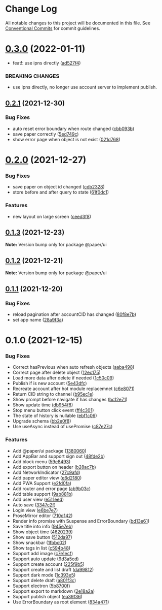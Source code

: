# Change Log

All notable changes to this project will be documented in this file.
See [Conventional Commits](https://conventionalcommits.org) for commit guidelines.

# [0.3.0](https://github.com/li-yechao/paper/compare/@paper/ui@0.2.1...@paper/ui@0.3.0) (2022-01-11)

- feat!: use ipns directly ([ad527f4](https://github.com/li-yechao/paper/commit/ad527f4b40354ab2ff7dacf33f0bfd320505a436))

### BREAKING CHANGES

- use ipns directly, no longer use account server to
  implement publish.

## [0.2.1](https://github.com/li-yechao/paper/compare/@paper/ui@0.2.0...@paper/ui@0.2.1) (2021-12-30)

### Bug Fixes

- auto reset error boundary when route changed ([cbb093b](https://github.com/li-yechao/paper/commit/cbb093be59f5abf77132918b4e5d5cdf5966b72b))
- save paper correctly ([5ed749c](https://github.com/li-yechao/paper/commit/5ed749c211b68cbe8de5c58bd5d269076998b347))
- show error page when object is not exist ([021d768](https://github.com/li-yechao/paper/commit/021d7689bf50f4ca2c0ab9cd9c98ca06ae03f160))

# [0.2.0](https://github.com/li-yechao/paper/compare/@paper/ui@0.1.3...@paper/ui@0.2.0) (2021-12-27)

### Bug Fixes

- save paper on object id changed ([cdb2328](https://github.com/li-yechao/paper/commit/cdb2328398732d71ece2661b455bff84d2aa16b0))
- store before and after query to state ([61f0dc1](https://github.com/li-yechao/paper/commit/61f0dc1f7b5a184f1ba554b91657752e6a8d99d2))

### Features

- new layout on large screen ([ceed3f8](https://github.com/li-yechao/paper/commit/ceed3f8a896f3cf23ed0749f295c5caa1278023c))

## [0.1.3](https://github.com/li-yechao/paper/compare/@paper/ui@0.1.2...@paper/ui@0.1.3) (2021-12-23)

**Note:** Version bump only for package @paper/ui

## [0.1.2](https://github.com/li-yechao/paper/compare/@paper/ui@0.1.1...@paper/ui@0.1.2) (2021-12-21)

**Note:** Version bump only for package @paper/ui

## [0.1.1](https://github.com/li-yechao/paper/compare/@paper/ui@0.1.0...@paper/ui@0.1.1) (2021-12-20)

### Bug Fixes

- reload pagination after accountCID has changed ([80f8e7b](https://github.com/li-yechao/paper/commit/80f8e7b3c02fc00292515c1a89eb314d05b246bf))
- set app name ([28a9f3a](https://github.com/li-yechao/paper/commit/28a9f3a548276e93336de306e7234819fcf421bc))

# 0.1.0 (2021-12-15)

### Bug Fixes

- Correct hasPrevious when auto refresh objects ([aaba498](https://github.com/li-yechao/paper/commit/aaba498a4a19b138e9766bc7a8d360cced7159fa))
- Correct page after delete object ([12ec175](https://github.com/li-yechao/paper/commit/12ec17543ece6874d07dc24443631ac1564661a3))
- Load more data after delete if needed ([1c50c09](https://github.com/li-yechao/paper/commit/1c50c0982c31547bbb9d7d25c42bd96190398ab9))
- Publish if is new account ([5e43dfc](https://github.com/li-yechao/paper/commit/5e43dfcc17d5264adb79b64c666432d464f91b04))
- Recreate account after hot module replacemnet ([c6e8071](https://github.com/li-yechao/paper/commit/c6e8071f85d2cf1350b27393576965dce677a518))
- Return CID string to channel ([b95ec1e](https://github.com/li-yechao/paper/commit/b95ec1ed2008cbe297aaabb9e6acea6dcb48a3cb))
- Show prompt before navigate if has changes ([bc12e71](https://github.com/li-yechao/paper/commit/bc12e71376fbfb0d24b3136b6d4c833fe35d570f))
- Show update time ([db954f8](https://github.com/li-yechao/paper/commit/db954f8807b9fc35c7eb4838dbcfaaf14310e35e))
- Stop menu button click event ([ff4c301](https://github.com/li-yechao/paper/commit/ff4c3018edc90c83c0fa27085fa3aa92a3231200))
- The state of history is nullable ([ebf1c06](https://github.com/li-yechao/paper/commit/ebf1c06c903ef1935a9e1aafb86a5557cd4e0710))
- Upgrade schema ([bb2e0f8](https://github.com/li-yechao/paper/commit/bb2e0f872ddf1596a0677fff703ea20d747816db))
- Use useAsync instead of usePromise ([c87e27c](https://github.com/li-yechao/paper/commit/c87e27c9e9debc0fe61ca5e64a9829e7caae4f96))

### Features

- Add @paper/ui package ([1380060](https://github.com/li-yechao/paper/commit/13800605b8a6653cad7f1d57265502445c46436a))
- Add AppBar and support sign out ([48fde2b](https://github.com/li-yechao/paper/commit/48fde2bb743a3b20278e81b8f766fd776e71f8ce))
- Add block menu ([59e8493](https://github.com/li-yechao/paper/commit/59e84938b46c3327fbc2ec230533ab0cd71ad2ad))
- Add export button on header ([b28ac7b](https://github.com/li-yechao/paper/commit/b28ac7ba1e891931bf29faf51133a21d8d3510e9))
- Add NetworkIndicator ([27c9afd](https://github.com/li-yechao/paper/commit/27c9afde29003d2ddef61408c7c6d5ad793aa107))
- Add paper editor view ([e6d2180](https://github.com/li-yechao/paper/commit/e6d2180ea824f421becba479878ef6bb36ce34e0))
- Add PWA Support ([e2fd0fa](https://github.com/li-yechao/paper/commit/e2fd0fa68236f814c81854c4bac5dd78e313d5f1))
- Add router and error page ([ab9b03c](https://github.com/li-yechao/paper/commit/ab9b03cafd11b3979b4368fa452ba456904e8570))
- Add table support ([9ab881b](https://github.com/li-yechao/paper/commit/9ab881b8c720b0208761ee64d10b9cfa0f6ed03f))
- Add user view ([e511eed](https://github.com/li-yechao/paper/commit/e511eed30986937525d3fdc6fac09fc92dde8c92))
- Auto save ([3347c2f](https://github.com/li-yechao/paper/commit/3347c2f0eb7bc0a8e120e73aa6f53f71ecbb833b))
- Login view ([e6be7e7](https://github.com/li-yechao/paper/commit/e6be7e76647ce9b6419d43cc663772e28a8e9d21))
- ProseMirror editor ([710d142](https://github.com/li-yechao/paper/commit/710d14220228b7b2a35416c6699cc01b03c09521))
- Render info promise with Suspense and ErrorBoundary ([bd13e61](https://github.com/li-yechao/paper/commit/bd13e61c58c40fb018672feee70d1a5e79e1fd9c))
- Save title into info ([945e7eb](https://github.com/li-yechao/paper/commit/945e7eb5e1a2b873cdd11ddc63a4b48d1c94c2e4))
- Show object time ([4620239](https://github.com/li-yechao/paper/commit/4620239c2e82243472ca46ce9ff4ffea7fce956a))
- Show save button ([512da97](https://github.com/li-yechao/paper/commit/512da97d221f524773591890f97cad20da767d78))
- Show snackbar ([1fbbc02](https://github.com/li-yechao/paper/commit/1fbbc02336c845de870e08378f4cab9c1f413d57))
- Show tags in list ([c594b48](https://github.com/li-yechao/paper/commit/c594b4864d54427a6d36fd320a5a3dfdb7912988))
- Support add image ([c7e1ecf](https://github.com/li-yechao/paper/commit/c7e1ecf5509896abb5a4e45bf92a71ea44353a0e))
- Support auto update ([9d3a5cd](https://github.com/li-yechao/paper/commit/9d3a5cdd936dcedc9e40d5fc191a5fa96624216c))
- Support create account ([225f9b5](https://github.com/li-yechao/paper/commit/225f9b5a992d65494a79c5ffd2fc8689fc4e6b98))
- Support create and list draft ([da99812](https://github.com/li-yechao/paper/commit/da99812500af911c4b3b4947a641a7f02dddb912))
- Support dark mode ([1c393e5](https://github.com/li-yechao/paper/commit/1c393e556e42f81450b2d56e3cecfd1ebf42f5d3))
- Support delete draft ([a801f3c](https://github.com/li-yechao/paper/commit/a801f3cacda856582cecbf26818d7a06b42a4627))
- Support electron ([5b8700f](https://github.com/li-yechao/paper/commit/5b8700fa6761b4fa96cd9c86c1bddb2ccdd2a8c9))
- Support export to markdown ([2e18a2a](https://github.com/li-yechao/paper/commit/2e18a2acc9becbaf556a502e496f8988e2350b71))
- Support publish object ([ea39f36](https://github.com/li-yechao/paper/commit/ea39f3612b63760b09677ef3a44146a53759478e))
- Use ErrorBoundary as root element ([834a471](https://github.com/li-yechao/paper/commit/834a471ccc9720c8fb0376d7a15d8ce972447238))
